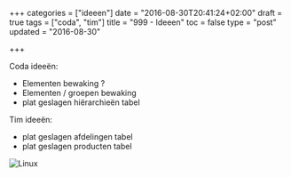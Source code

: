 +++
categories = ["ideeen"]
date = "2016-08-30T20:41:24+02:00"
draft = true
tags = ["coda", "tim"]
title = "999 - Ideeen"
toc = false
type = "post"
updated = "2016-08-30"

+++

Coda ideeën: 

* Elementen bewaking ?
* Elementen / groepen bewaking
* plat geslagen hiërarchieën tabel


Tim ideeën:

* plat geslagen afdelingen tabel
* plat geslagen producten tabel


![Linux](/img/logo_linux.jpg)


